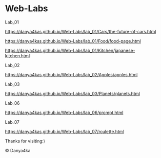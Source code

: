 # Web-Labs
Lab_01

https://danya4kas.github.io/Web-Labs/lab_01/Cars/the-future-of-cars.html

https://danya4kas.github.io/Web-Labs/lab_01/Food/food-page.html

https://danya4kas.github.io/Web-Labs/lab_01/Kitchen/japanese-kitchen.html

Lab_02

https://danya4kas.github.io/Web-Labs/lab_02/Apples/apples.html

Lab_03

https://danya4kas.github.io/Web-Labs/lab_03/Planets/planets.html

Lab_06

https://danya4kas.github.io/Web-Labs/lab_06/prompt.html

Lab_07

https://danya4kas.github.io/Web-Labs/lab_07/roulette.html





Thanks for visiting:)

© Danya4ka 

